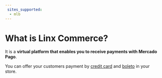 ```yaml
---
 sites_supported:
  - mlb
---
```


# What is Linx Commerce?

It is a **virtual platform that enables you to receive payments with Mercado Pago**.

You can offer your customers payment by [credit card](https://www.mercadopago[FAKER][URL][DOMAIN]/developers/en/guides/linx/configure-payment-method#bookmark_set_up_credit_card_data) and [boleto](https://www.mercadopago[FAKER][URL][DOMAIN]/developers/en/guides/linx/configure-payment-method#bookmark_set_up_boleto_data) in your store.